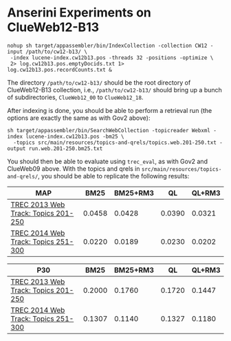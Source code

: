 # Anserini Experiments on ClueWeb12-B13

```
nohup sh target/appassembler/bin/IndexCollection -collection CW12 -input /path/to/cw12-b13/ \
 -index lucene-index.cw12b13.pos -threads 32 -positions -optimize \
 2> log.cw12b13.pos.emptyDocids.txt 1> log.cw12b13.pos.recordCounts.txt &
```

The directory `/path/to/cw12-b13/` should be the root directory of ClueWeb12-B13 collection, i.e., `/path/to/cw12-b13/` should bring up a bunch of subdirectories, `ClueWeb12_00` to `ClueWeb12_18`.

After indexing is done, you should be able to perform a retrieval run (the options are exactly the same as with Gov2 above):

```
sh target/appassembler/bin/SearchWebCollection -topicreader Webxml -index lucene-index.cw12b13.pos -bm25 \
  -topics src/main/resources/topics-and-qrels/topics.web.201-250.txt -output run.web.201-250.bm25.txt
```

You should then be able to evaluate using `trec_eval`, as with Gov2 and ClueWeb09 above. With the topics and qrels in `src/main/resources/topics-and-qrels/`, you should be able to replicate the following results:

MAP                                                                            | BM25   |BM25+RM3| QL     | QL+RM3
-------------------------------------------------------------------------------|--------|--------|--------|--------
[TREC 2013 Web Track: Topics 201-250](http://trec.nist.gov/data/web2013.html)  | 0.0458 | 0.0428 | 0.0390 | 0.0321
[TREC 2014 Web Track: Topics 251-300](http://trec.nist.gov/data/web2014.html)  | 0.0220 | 0.0189 | 0.0230 | 0.0202

P30                                                                            | BM25   |BM25+RM3| QL     | QL+RM3
-------------------------------------------------------------------------------|--------|--------|--------|--------
[TREC 2013 Web Track: Topics 201-250](http://trec.nist.gov/data/web2013.html)  | 0.2000 | 0.1760 | 0.1720 | 0.1447
[TREC 2014 Web Track: Topics 251-300](http://trec.nist.gov/data/web2014.html)  | 0.1307 | 0.1140 | 0.1327 | 0.1180
